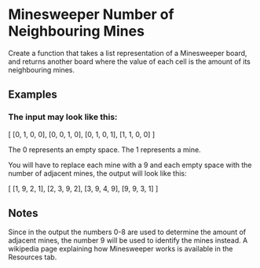 # Minesweeper Number of Neighbouring Mines

Create a function that takes a list representation of a Minesweeper board, and returns another board where the value of each cell is the amount of its neighbouring mines.

## Examples

### The input may look like this:

[
  [0, 1, 0, 0],
  [0, 0, 1, 0],
  [0, 1, 0, 1],
  [1, 1, 0, 0]
]

The 0 represents an empty space. The 1 represents a mine.

You will have to replace each mine with a 9 and each empty space with the number of adjacent mines, the output will look like this:

[
  [1, 9, 2, 1],
  [2, 3, 9, 2],
  [3, 9, 4, 9],
  [9, 9, 3, 1]
]

## Notes

Since in the output the numbers 0-8 are used to determine the amount of adjacent mines, the number 9 will be used to identify the mines instead. A wikipedia page explaining how Minesweeper works is available in the Resources tab.
